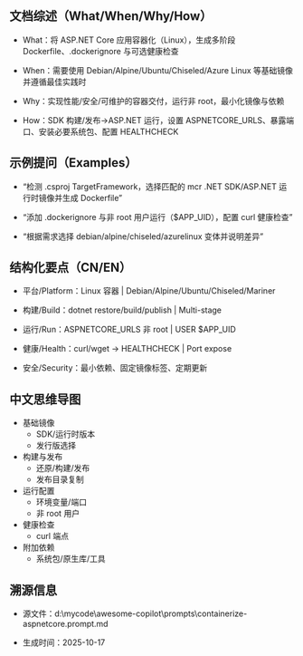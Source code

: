 ## 文档综述（What/When/Why/How）

- What：将 ASP.NET Core 应用容器化（Linux），生成多阶段 Dockerfile、.dockerignore 与可选健康检查

- When：需要使用 Debian/Alpine/Ubuntu/Chiseled/Azure Linux 等基础镜像并遵循最佳实践时

- Why：实现性能/安全/可维护的容器交付，运行非 root，最小化镜像与依赖

- How：SDK 构建/发布→ASP.NET 运行，设置 ASPNETCORE_URLS、暴露端口、安装必要系统包、配置 HEALTHCHECK

## 示例提问（Examples）

- “检测 .csproj TargetFramework，选择匹配的 mcr .NET SDK/ASP.NET 运行时镜像并生成 Dockerfile”

- “添加 .dockerignore 与非 root 用户运行（$APP_UID），配置 curl 健康检查”

- “根据需求选择 debian/alpine/chiseled/azurelinux 变体并说明差异”

## 结构化要点（CN/EN）

- 平台/Platform：Linux 容器 | Debian/Alpine/Ubuntu/Chiseled/Mariner

- 构建/Build：dotnet restore/build/publish | Multi-stage

- 运行/Run：ASPNETCORE_URLS 非 root | USER $APP_UID

- 健康/Health：curl/wget → HEALTHCHECK | Port expose

- 安全/Security：最小依赖、固定镜像标签、定期更新

## 中文思维导图

- 基础镜像
  - SDK/运行时版本
  - 发行版选择
- 构建与发布
  - 还原/构建/发布
  - 发布目录复制
- 运行配置
  - 环境变量/端口
  - 非 root 用户
- 健康检查
  - curl 端点
- 附加依赖
  - 系统包/原生库/工具

## 溯源信息

- 源文件：d:\mycode\awesome-copilot\prompts\containerize-aspnetcore.prompt.md

- 生成时间：2025-10-17
